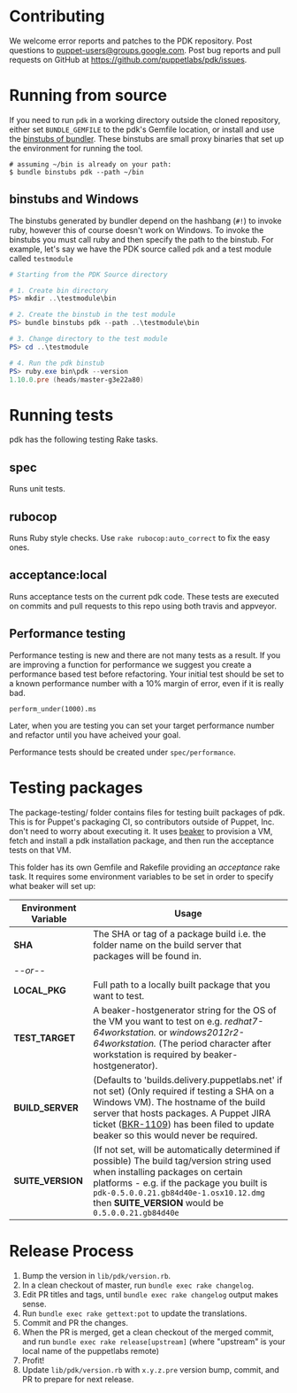 # Contributing

We welcome error reports and patches to the PDK repository. Post questions to [puppet-users@groups.google.com](https://groups.google.com/forum/#!forum/puppet-users). Post bug reports and pull requests on GitHub at https://github.com/puppetlabs/pdk/issues.

# Running from source

If you need to run `pdk` in a working directory outside the cloned repository, either set `BUNDLE_GEMFILE` to the pdk's Gemfile location, or install and use the [binstubs of bundler](http://bundler.io/v1.15/bundle_binstubs.html). These binstubs are small proxy binaries that set up the environment for running the tool.

```
# assuming ~/bin is already on your path:
$ bundle binstubs pdk --path ~/bin
```

## binstubs and Windows

The binstubs generated by bundler depend on the hashbang (`#!`) to invoke ruby, however this of course doesn't work on Windows. To invoke the binstubs you must call ruby and then specify the path to the binstub. For example, let's say we have the PDK source called `pdk` and a test module called `testmodule`

``` powershell
# Starting from the PDK Source directory

# 1. Create bin directory
PS> mkdir ..\testmodule\bin

# 2. Create the binstub in the test module
PS> bundle binstubs pdk --path ..\testmodule\bin

# 3. Change directory to the test module
PS> cd ..\testmodule

# 4. Run the pdk binstub
PS> ruby.exe bin\pdk --version
1.10.0.pre (heads/master-g3e22a80)
```

# Running tests

pdk has the following testing Rake tasks.

## spec

Runs unit tests.

## rubocop

Runs Ruby style checks. Use `rake rubocop:auto_correct` to fix the easy ones.

## acceptance:local

Runs acceptance tests on the current pdk code. These tests are executed on commits and pull requests to this repo using both travis and appveyor.

## Performance testing
Performance testing is new and there are not many tests as a result.  If you are improving a function for performance
we suggest you create a performance based test before refactoring.  Your initial test should be set to a known performance number with a 10% margin of error, even if it is really bad. 

`perform_under(1000).ms`

Later, when you are testing you can set your target performance number and refactor until you have acheived your goal. 

Performance tests should be created under `spec/performance`.
# Testing packages

The package-testing/ folder contains files for testing built packages of pdk. This is for Puppet's packaging CI, so contributors outside of Puppet, Inc. don't need to worry about executing it. It uses [beaker](https://github.com/puppetlabs/beaker) to provision a VM, fetch and install a pdk installation package, and then run the acceptance tests on that VM.

This folder has its own Gemfile and Rakefile providing an _acceptance_ rake task. It requires some environment variables to be set in order to specify what beaker will set up:

Environment Variable | Usage
---------------------|------
**SHA** | The SHA or tag of a package build i.e. the folder name on the build server that packages will be found in.
*--or--* |
**LOCAL_PKG** | Full path to a locally built package that you want to test.
**TEST_TARGET** | A beaker-hostgenerator string for the OS of the VM you want to test on e.g. _redhat7-64workstation._ or _windows2012r2-64workstation._ (The period character after workstation is required by beaker-hostgenerator).
**BUILD_SERVER** | (Defaults to 'builds.delivery.puppetlabs.net' if not set) (Only required if testing a SHA on a Windows VM). The hostname of the build server that hosts packages. A Puppet JIRA ticket ([BKR-1109](https://tickets.puppetlabs.com/browse/BKR-1109)) has been filed to update beaker so this would never be required.
**SUITE_VERSION** | (If not set, will be automatically determined if possible) The build tag/version string used when installing packages on certain platforms - e.g. if the package you built is `pdk-0.5.0.0.21.gb84d40e-1.osx10.12.dmg` then **SUITE_VERSION** would be `0.5.0.0.21.gb84d40e`

# Release Process

1. Bump the version in `lib/pdk/version.rb`.
1. In a clean checkout of master, run `bundle exec rake changelog`.
1. Edit PR titles and tags, until `bundle exec rake changelog` output makes sense.
1. Run `bundle exec rake gettext:pot` to update the translations.
1. Commit and PR the changes.
1. When the PR is merged, get a clean checkout of the merged commit, and run `bundle exec rake release[upstream]` (where "upstream" is your local name of the puppetlabs remote)
1. Profit!
1. Update `lib/pdk/version.rb` with `x.y.z.pre` version bump, commit, and PR to prepare for next release.
